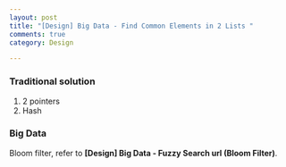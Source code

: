 ```yaml
---
layout: post
title: "[Design] Big Data - Find Common Elements in 2 Lists "
comments: true
category: Design

---
```


### Traditional solution

1. 2 pointers
1. Hash

### Big Data

Bloom filter, refer to __[Design] Big Data - Fuzzy Search url (Bloom Filter)__. 
